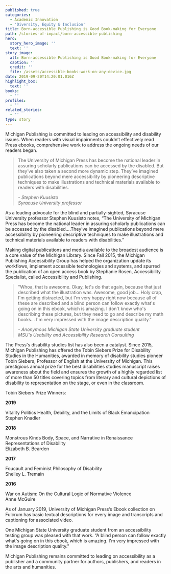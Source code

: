 ```yaml
---
published: true
categories:
  - Academic Innovation
  - 'Diversity, Equity & Inclusion'
title: Born-accessible Publishing is Good Book-making for Everyone
path: /stories-of-impact/born-accessible-publishing
hero:
  story_hero_image: ''
  text: ''
story_image:
  alt: Born-accessible Publishing is Good Book-making for Everyone
  caption: ''
  credit: ''
  file: /assets/accessible-books-work-on-any-device.jpg
date: 2019-09-20T14:20:01.016Z
highlight_box:
  text: ''
books:
  - ''
profiles:
  - ''
related_stories:
  - ''
type: story
---
```

Michigan Publishing is committed to leading on accessibility and disability issues. When readers with visual impairments couldn’t effectively read Press ebooks, comprehensive work to address the ongoing needs of our readers began.

<blockquote class="quote full yellow"><p>The University of Michigan Press has become the national leader in assuring scholarly publications can be accessed by the disabled. But they’ve also taken a second more dynamic step. They’ve imagined publications beyond mere accessibility by pioneering descriptive techniques to make illustrations and technical materials available to readers with disabilities.</p><footer><cite>- Stephen Kuusisto<br>Syracuse University professor</cite></footer></blockquote>

As a leading advocate for the blind and partially-sighted, Syracuse University professor Stephen Kuusisto notes, “The University of Michigan Press has become the national leader in assuring scholarly publications can be accessed by the disabled….They’ve imagined publications beyond mere accessibility by pioneering descriptive techniques to make illustrations and technical materials available to readers with disabilities.”

Making digital publications and media available to the broadest audience is a core value of the Michigan Library. Since Fall 2015, the Michigan Publishing Accessibility Group has helped the organization update its workflows, implement accessible technologies and systems, and spurred the publication of an open access book by Stephanie Rosen, Accessibility Specialist, called Accessibility and Publishing.

<blockquote class="quote full blue"><p>"Whoa, that is awesome. Okay, let's do that again, because that just described what the illustration was. Awesome, good job... Holy crap, I'm getting distracted, but I'm very happy right now because all of these are described and a blind person can follow exactly what's going on in this ebook, which is amazing. I don't know who's describing these pictures, but they need to go and describe my math books... I'm very impressed with the image description quality."</p><footer><cite>- Anonymous Michigan State University graduate student<br>MSU's Usability and Accessibility Research Consulting</cite></footer></blockquote>

The Press's disability studies list has also been a catalyst. Since 2015, Michigan Publishing has offered the Tobin Siebers Prize for Disability Studies in the Humanities, awarded in memory of disability studies pioneer Tobin Siebers, Professor of English at the University of Michigan. This prestigious annual prize for the best disabilities studies manuscript raises awareness about the field and ensures the growth of a highly regarded list of more than 50 titles covering topics from literary and cultural depictions of disability to representation on the stage, or even in the classroom.

<div class="lg:float-right lg:-mr-64 lg:w-3/5 border-l-8 border-sea-blue px-6 pt-6 ml-6 mb-4" markdown="1">Tobin Siebers Prize Winners:

**2019**

Vitality Politics Health, Debility, and the Limits of Black Emancipation Stephen Knadler

**2018**

Monstrous Kinds Body, Space, and Narrative in Renaissance Representations of Disability\
Elizabeth B. Bearden

**2017**

Foucault and Feminist Philosophy of Disability \
Shelley L. Tremain

**2016**

War on Autism: On the Cultural Logic of Normative Violence \
Anne McGuire</div>

As of January 2019, University of Michigan Press’s Ebook collection on Fulcrum has basic textual descriptions for every image and transcripts and captioning for associated video.

One Michigan State University graduate student from an accessibility testing group was pleased with that work. “A blind person can follow exactly what's going on in this ebook, which is amazing. I'm very impressed with the image description quality."

Michigan Publishing remains committed to leading on accessibility as a publisher and a community partner for authors, publishers, and readers in the arts and humanities.
